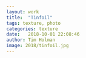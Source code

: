 ```yaml
---
layout: work
title:  "Tinfoil"
tags: texture, photo
categories: texture
date:   2018-10-01 22:08:46
author: Tim Holman
image: 2018/tinfoil.jpg
---
```


